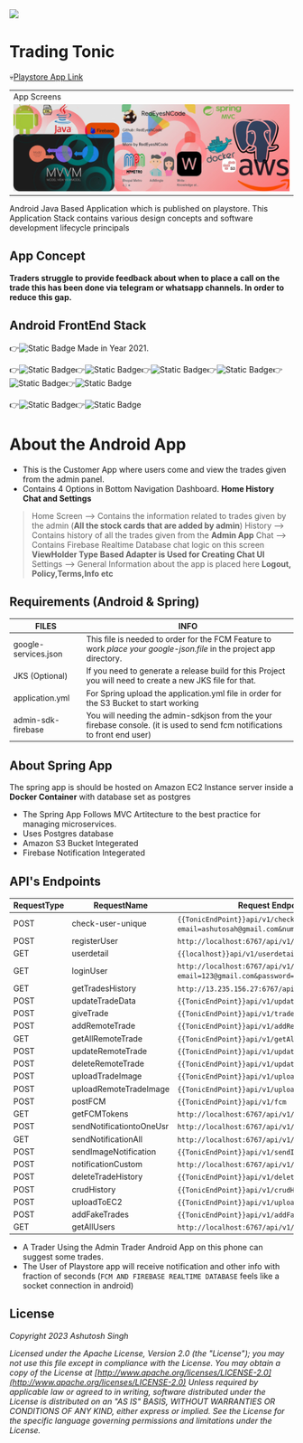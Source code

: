 
 <img src="https://socialify.git.ci/RedEyesNCode/RedArchive_TradingTonic/image?description=1&font=Raleway&forks=1&issues=1&language=1&logo=https%3A%2F%2Fus-tuna-sounds-images.voicemod.net%2F7c20ff98-9dcf-4f59-b5ee-9bcd68d5ec91-1644562095484.png&name=1&owner=1&pattern=Circuit%20Board&pulls=1&stargazers=1&theme=Dark">
 
 # Trading Tonic
💀[Playstore App Link ](https://play.google.com/store/apps/details?id=com.tonictrader.tonictrades)

<table>
  <tr>
    <td>App Screens</td>
  </tr>
  <tr>
    <td><img src="media/ic_stack.jpeg" width="500"></td>
  </tr>
</table>


Android Java Based Application which is published on playstore. This Application Stack contains various design concepts and software development lifecycle principals
## App Concept 

**Traders struggle to provide feedback about when to place a call on the trade this has been done via telegram or whatsapp channels. 
In order to reduce this gap.**

## Android FrontEnd Stack
👉![Static Badge](https://img.shields.io/badge/OLD-ANDROID-green) Made in Year 2021.

👉![Static Badge](https://img.shields.io/badge/java-android-yellow)👉![Static Badge](https://img.shields.io/badge/android-mvvm-green)👉![Static Badge](https://img.shields.io/badge/retrofit-gson-blue?labelColor=red)👉![Static Badge](https://img.shields.io/badge/RecyclerView-Adapter-blue?labelColor=white)👉![Static Badge](https://img.shields.io/badge/XML-Layout-yellow?labelColor=red)👉![Static Badge](https://img.shields.io/badge/Image_Picker-labelColor=white)

👉![Static Badge](https://img.shields.io/badge/Navigation_Component_Android-lightblue)👉![Static Badge](https://img.shields.io/badge/Viewmodel_Livedata-lightblue)




# About the Android App

 - This is the Customer App where users come and view the trades given from the admin panel.
 - Contains 4 Options in Bottom Navigation Dashboard. **Home History Chat and Settings**
 
> Home Screen --> Contains the information related to trades given by the admin (**All the stock cards that are added by admin**)
> History --> Contains history of all the trades given from the **Admin App**
> Chat --> Contains Firebase Realtime Database chat logic on this screen **ViewHolder Type Based Adapter is Used for Creating Chat UI**
> Settings --> General Information about the app is placed here **Logout, Policy,Terms,Info etc**

## Requirements (Android & Spring)

| FILES |INFO  |
|--|--|
| google-services.json | This file is needed to order for the FCM Feature to work *place your google-json.file* in the project app directory.
JKS (Optional)  | If you need to generate a release build for this Project you will need to create a new JKS file for that.
|application.yml| For Spring upload the application.yml file in order for the S3 Bucket to start working |--|
| admin-sdk-firebase | You will needing the admin-sdkjson from the your firebase console. (it is used to send fcm notifications to front end user) |



## About Spring App

The spring app is should be hosted on Amazon EC2 Instance server inside a **Docker Container** with database set as postgres

 - The Spring App Follows MVC Artitecture to the best practice for managing microservices.
 - Uses Postgres database
 - Amazon S3 Bucket Integerated
 - Firebase Notification Integerated

## API's Endpoints 
|  RequestType| RequestName  |Request Endpoint|
|--|--|--|
| POST | check-user-unique |`{{TonicEndPoint}}api/v1/check-user-unique?email=ashutosah@gmail.com&number=123452267`
|POST	|registerUser| `http://localhost:6767/api/v1/signup`|
|GET|userdetail| `{{localhost}}api/v1/userdetail?userId=3`
|GET|loginUser|`http://localhost:6767/api/v1/loginUser?email=123@gmail.com&password=123456`|
|GET|getTradesHistory|`http://13.235.156.27:6767/api/v1/getHistory`|
|POST|updateTradeData|`{{TonicEndPoint}}api/v1/updateTradeData`|
|POST|giveTrade|`{{TonicEndPoint}}api/v1/tradeData`|
|POST|addRemoteTrade|`{{TonicEndPoint}}api/v1/addRemoteTrade`|
|GET|getAllRemoteTrade|`{{TonicEndPoint}}api/v1/getAllRemoteTrade`|
|POST|updateRemoteTrade|`{{TonicEndPoint}}api/v1/updateRemoteTrade`|
|POST|deleteRemoteTrade|`{{TonicEndPoint}}api/v1/updateRemoteTrade`|
|POST|uploadTradeImage|`{{TonicEndPoint}}api/v1/uploadTradeImage`|
|POST|uploadRemoteTradeImage|`{{TonicEndPoint}}api/v1/uploadRemoteTradeImage`|
|POST|postFCM|`{{TonicEndPoint}}api/v1/fcm`|
|GET|getFCMTokens|`http://localhost:6767/api/v1/tokens`|
|POST|sendNotificationtoOneUsr|`http://localhost:6767/api/v1/notification/token`|
|GET|sendNotificationAll|`http://localhost:6767/api/v1/sendAll`|
|POST|sendImageNotification|`{{TonicEndPoint}}api/v1/sendImageNotification`|
|POST|notificationCustom|`http://localhost:6767/api/v1/notificationCustom`|
|POST|deleteTradeHistory|`{{TonicEndPoint}}api/v1/deleteHistory?id=2`|
|POST|crudHistory|`{{TonicEndPoint}}api/v1/crudHistory`|
|POST|uploadToEC2|`{{TonicEndPoint}}api/v1/uploadToEC2`|
|POST|addFakeTrades|`{{TonicEndPoint}}api/v1/addFakeTrades`|
|GET|getAllUsers|`http://localhost:6767/api/v1/getUsers`|


 - A Trader Using the Admin Trader Android App on this phone can suggest some trades.
 - The User of Playstore app will receive notification and other info with fraction of seconds (`FCM AND FIREBASE REALTIME DATABASE` feels like a socket connection in android)

## License
*Copyright 2023 Ashutosh Singh*

*Licensed under the Apache License, Version 2.0 (the "License"); you may not use this file except in compliance with the License. You may obtain a copy of the License at
[http://www.apache.org/licenses/LICENSE-2.0](http://www.apache.org/licenses/LICENSE-2.0)
Unless required by applicable law or agreed to in writing, software distributed under the License is distributed on an "AS IS" BASIS, WITHOUT WARRANTIES OR CONDITIONS OF ANY KIND, either express or implied. See the License for the specific language governing permissions and limitations under the License.* 






